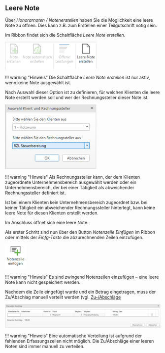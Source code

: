 ## Leere Note

Über *Honorarnoten / Notenerstellen* haben Sie die Möglichkeit eine
leere Note zu öffnen. Dies kann z.B. zum Erstellen einer Teilgutschrift
nötig sein.

Im Ribbon findet sich die Schaltfläche *Leere Note erstellen*.


![](<img/image239.png>) 

!!! warning "Hinweis"
    Die Schaltfläche *Leere Note erstellen* ist nur aktiv, wenn keine Note
    ausgewählt ist.

Nach Auswahl dieser Option ist zu definieren, für welchen Klienten die
leere Note erstellt werden soll und wer der Rechnungssteller dieser Note
ist.


![](<img/image240.png>) 

!!! warning "Hinweis"
    Als Rechnungssteller kann, der dem Klienten zugeordnete
    Unternehmensbereich ausgewählt werden oder ein Unternehmensbereich, der
    bei einer Tätigkeit als abweichender Rechnungssteller definiert ist.

Ist bei einem Klienten kein Unternehmensbereich zugeordnet bzw. bei
keiner Tätigkeit ein abweichender Rechnungssteller hinterlegt, kann
keine leere Note für diesen Klienten erstellt werden.

Im Anschluss öffnet sich eine leere Note.

Als erster Schritt sind nun über den Button *Notenzeile Einfügen* im
Ribbon oder mittels der *Einfg-Taste* die abzurechnenden Zeilen
einzufügen.


![](<img/image241.png>) 

!!! warning "Hinweis"
    Es sind zwingend Notenzeilen einzufügen – eine leere Note kann nicht
    gespeichert werden.

Nachdem die Zeile eingefügt wurde und ein Betrag eingetragen, muss der
Zu/Abschlag manuell verteilt werden (vgl. [Zu-/Abschläge](/HONNext/Notenerstellung/Notenerstellung/#zu-abschlage)


![](<img/image242.png>) 

!!! warning "Hinweis"
    Eine automatische Verteilung ist aufgrund der fehlenden Erfassungszeilen
    nicht möglich. Die Zu/Abschläge einer leeren Noten sind immer manuell zu
    verteilen.